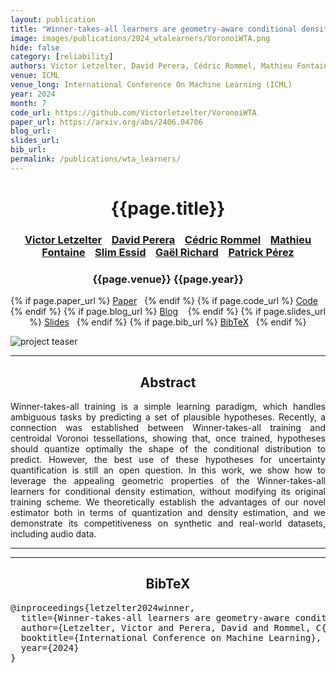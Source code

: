 ```yaml
---
layout: publication
title: "Winner-takes-all learners are geometry-aware conditional density estimators"
image: images/publications/2024_wtalearners/VoronoiWTA.png
hide: false
category: [reliability]
authors: Victor Letzelter, David Perera, Cédric Rommel, Mathieu Fontaine, Slim Essid, Gaël Richard, Patrick Pérez
venue: ICML
venue_long: International Conference On Machine Learning (ICML)
year: 2024
month: 7
code_url: https://github.com/Victorletzelter/VoronoiWTA
paper_url: https://arxiv.org/abs/2406.04706
blog_url: 
slides_url: 
bib_url: 
permalink: /publications/wta_learners/
---
```


<h1 align="center"> {{page.title}} </h1>
<!-- Simple call of authors -->
<!-- <h3 align="center"> {{page.authors}} </h3> -->
<!-- Alternatively you can add links to author pages -->
<h3 align="center"> <a href="https://scholar.google.com/citations?user=YhTdZh8AAAAJ&hl=en&oi=ao">Victor Letzelter</a> &nbsp;&nbsp; <a href="https://adasp.telecom-paris.fr/members/">David Perera</a> &nbsp;&nbsp; <a href="https://cedricrommel.github.io/">Cédric Rommel</a> &nbsp;&nbsp; <a href="https://matfontaine.github.io/">Mathieu Fontaine</a> &nbsp;&nbsp; <a href="https://slimessid.github.io/research/">Slim Essid</a> &nbsp;&nbsp; <a href="https://www.telecom-paris.fr/gael-richard">Gaël Richard</a> &nbsp;&nbsp; <a href="https://ptrckprz.github.io/">Patrick Pérez</a> </h3>


<h3 align="center"> {{page.venue}} {{page.year}} </h3>

<div align="center">
  <p>
    {% if page.paper_url %}
    <a href="{{ page.paper_url }}"><i class="far fa-file-pdf"></i> Paper</a>&nbsp;&nbsp;
    {% endif %}
    {% if page.code_url %}
    <a href="{{ page.code_url }}"><i class="fab fa-github"></i> Code</a> &nbsp;&nbsp;
    {% endif %}
    {% if page.blog_url %}
    <a href="{{ page.blog_url }}"><i class="fab fa-blogger"></i> Blog</a> &nbsp;&nbsp;
    {% endif %}
    {% if page.slides_url %}
    <a href="{{ page.slides_url }}"><i class="far fa-file-pdf"></i> Slides</a>&nbsp;&nbsp;
    {% endif %}
    {% if page.bib_url %}
    <a href="{{ page.bib_url}}"><i class="far fa-file-alt"></i> BibTeX</a>&nbsp;&nbsp;
    {% endif %}
  </p>
</div>

<div class="publication-teaser">
    <img src="../../{{ page.image }}" alt="project teaser"/>
</div>


<hr>

<h2  align="center"> Abstract</h2>

<p align="justify">Winner-takes-all training is a simple learning paradigm, which handles ambiguous tasks by predicting a set of plausible hypotheses. Recently, a connection was established between Winner-takes-all training and centroidal Voronoi tessellations, showing that, once trained, hypotheses should quantize optimally the shape of the conditional distribution to predict. However, the best use of these hypotheses for uncertainty quantification is still an open question.
In this work, we show how to leverage the appealing geometric properties of the Winner-takes-all learners for conditional density estimation, without modifying its original training scheme. We theoretically establish the advantages of our novel estimator both in terms of quantization and density estimation, and we demonstrate its competitiveness on synthetic and real-world datasets, including audio data.</p>


<hr>
<hr>

<h2  align="center">BibTeX</h2>
<left>
  <pre class="bibtex-box">
@inproceedings{letzelter2024winner,
  title={Winner-takes-all learners are geometry-aware conditional density estimators},
  author={Letzelter, Victor and Perera, David and Rommel, C{\'e}dric and Fontaine, Mathieu and Essid, Slim and Richard, Gael and P{\'e}rez, Patrick},
  booktitle={International Conference on Machine Learning},
  year={2024}
}
  </pre>
</left>

<br>
